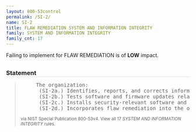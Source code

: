 ```yaml
---
layout: 800-53control
permalink: /SI-2/
name: SI-2
title: FLAW REMEDIATION SYSTEM AND INFORMATION INTEGRITY
family: SYSTEM AND INFORMATION INTEGRITY
family_cnt: 17
---
```

<p class="text-info">Failing to implement for FLAW REMEDIATION is of <b>LOW</b> impact.</p>

<h3 style="border-bottom:1px solid #ddd;margin:30px 0 8px 0;">Statement</h3>
<blockquote>
<pre>     The organization: 
      (SI-2a.) Identifies, reports, and corrects information system flaws; 
      (SI-2b.) Tests software and firmware updates related to flaw remediation for effectiveness and potential side effects before installation; 
      (SI-2c.) Installs security-relevant software and firmware updates within [Assignment: organization-defined time period] of the release of the updates; and 
      (SI-2d.) Incorporates flaw remediation into the organizational configuration management process. 
</pre>
<p><small>via NIST Special Publication 800-53v4. View all 17 <i>SYSTEM AND INFORMATION INTEGRITY</i> rules. <a href="/cce/ssg/group/$Group_id"><span class="glyphicon glyphicon-link"></span></a> </small></p>
</blockquote>


